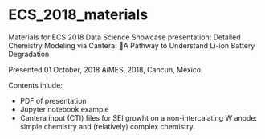 # ECS_2018_materials

Materials for ECS 2018 Data Science Showcase presentation: Detailed Chemistry Modeling via Cantera: A Pathway to Understand Li-ion Battery Degradation

Presented 01 October, 2018
AiMES, 2018, Cancun, Mexico.

Contents inlude:

- PDF of presentation
- Jupyter notebook example
- Cantera input (CTI) files for SEI growht on a non-intercalating W anode: simple chemistry and (relatively) complex chemistry.
